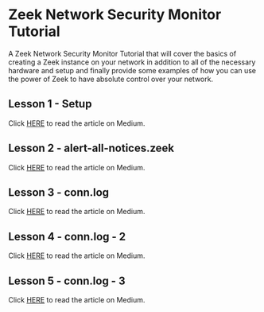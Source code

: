 # Zeek Network Security Monitor Tutorial
A Zeek Network Security Monitor Tutorial that will cover the basics of creating a Zeek instance on your network in addition to all of the necessary hardware and setup and finally provide some examples of how you can use the power of Zeek to have absolute control over your network.
## Lesson 1 - Setup
Click [HERE](https://medium.com/@mytechnotalent/zeek-network-security-monitor-tutorial-part-1-setup-f0ac2fb8eba8) to read the article on Medium.
## Lesson 2 - alert-all-notices.zeek
Click [HERE](https://medium.com/@mytechnotalent/zeek-network-security-monitor-tutorial-part-2-alert-all-notices-zeek-5591357f6f21) to read the article on Medium.
## Lesson 3 - conn.log
Click [HERE](https://medium.com/@mytechnotalent/zeek-network-security-monitor-tutorial-part-3-conn-log-c104ad5570bd) to read the article on Medium.
## Lesson 4 - conn.log - 2
Click [HERE](https://medium.com/@mytechnotalent/zeek-network-security-monitor-tutorial-part-4-conn-log-2-723b4d344504) to read the article on Medium.
## Lesson 5 - conn.log - 3
Click [HERE](https://medium.com/@mytechnotalent/zeek-network-security-monitor-tutorial-part-5-conn-log-3-5e6ff976a9b5) to read the article on Medium.
